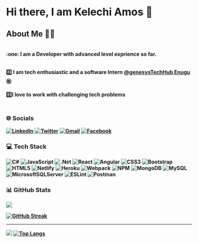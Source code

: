 # Hi there, I am Kelechi Amos :wave:<br />
## About Me :construction_worker_man:
<br />
<b> :one: I am a Developer with advanced level exprience so far. <b/> <br /><br/>

<b> :two: I am tech enthusiastic and a software Intern 
[@genesysTechHub Enugu](https://bezao.genesystechhub.com/) <b/>:congratulations:
<br /> <br />
<b> 3️⃣I love to work with challenging tech problems <b/> <br /> <br />

### 🌐 Socials
[![LinkedIn](https://img.shields.io/badge/-LINKEDIN-0077B5?style=for-the-badge&logo=linkedin&logoColor=white)](https://www.linkedin.com/in/kellyncodes)
 [![Twitter](https://img.shields.io/badge/TWITTER-%231DA1F2?style=for-the-badge&logo=twitter&logoColor=white)](https://twitter.com/kellyncode) [![Gmail](https://img.shields.io/badge/-GMAIL-D14836?style=for-the-badge&logo=gmail&logoColor=white)](mailto:kellyncodes@gmail.com)
 [![Facebook](https://img.shields.io/badge/-FACEBOOK-00BFFF?style=for-the-badge&logo=facebook&logoColor=white)](https://facebook.com/kellyncodes)

### 💻 Tech Stack
![C#](https://img.shields.io/badge/c%23-%23239120.svg?style=for-the-badge&logo=c-sharp&logoColor=white) ![JavaScript](https://img.shields.io/badge/javascript-%23323330.svg?style=for-the-badge&logo=javascript&logoColor=%23F7DF1E) ![.Net](https://img.shields.io/badge/.NET-5C2D91?style=for-the-badge&logo=.net&logoColor=white) ![React](https://img.shields.io/badge/react-%2320232a.svg?style=for-the-badge&logo=react&logoColor=%2361DAFB) ![Angular](https://img.shields.io/badge/angular-%23DD0031.svg?style=for-the-badge&logo=angular&logoColor=white) ![CSS3](https://img.shields.io/badge/css3-%231572B6.svg?style=for-the-badge&logo=css3&logoColor=white) ![Bootstrap](https://img.shields.io/badge/bootstrap-%23563D7C.svg?style=for-the-badge&logo=bootstrap&logoColor=white) ![HTML5](https://img.shields.io/badge/html5-%23E34F26.svg?style=for-the-badge&logo=html5&logoColor=white)  ![Netlify](https://img.shields.io/badge/netlify-%23000000.svg?style=for-the-badge&logo=netlify&logoColor=#00C7B7) ![Heroku](https://img.shields.io/badge/heroku-%23430098.svg?style=for-the-badge&logo=heroku&logoColor=white) ![Webpack](https://img.shields.io/badge/webpack-%238DD6F9.svg?style=for-the-badge&logo=webpack&logoColor=black) ![NPM](https://img.shields.io/badge/NPM-%23000000.svg?style=for-the-badge&logo=npm&logoColor=white) ![MongoDB](https://img.shields.io/badge/MongoDB-%234ea94b.svg?style=for-the-badge&logo=mongodb&logoColor=white) ![MySQL](https://img.shields.io/badge/mysql-%2300f.svg?style=for-the-badge&logo=mysql&logoColor=white) ![MicrosoftSQLServer](https://img.shields.io/badge/Microsoft%20SQL%20Sever-CC2927?style=for-the-badge&logo=microsoft%20sql%20server&logoColor=white) ![ESLint](https://img.shields.io/badge/ESLint-4B3263?style=for-the-badge&logo=eslint&logoColor=white) ![Postman](https://img.shields.io/badge/Postman-FF6C37?style=for-the-badge&logo=postman&logoColor=white)


### 📊 GitHub Stats
![](https://github-readme-stats.vercel.app/api?username=KellynCodes&theme=react&hide_border=true&include_all_commits=true&count_private=true)

[![GitHub Streak](http://github-readme-streak-stats.herokuapp.com?user=KellynCodes&theme=dark)](https://git.io/streak-stats)<br>

---
[![](https://visitcount.itsvg.in/api?id=KellynCodes&icon=0&color=0)](https://visitcount.itsvg.in)
[![Top Langs](https://github-readme-stats.vercel.app/api/all-langs/?username=KellynCodes&layout=compact&theme=vision-friendly-dark)](https://github.com/Kellyncodes/github-readme-stats)
